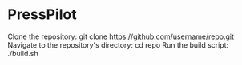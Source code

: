 # PressPilot
Clone the repository: git clone https://github.com/username/repo.git
Navigate to the repository's directory: cd repo
Run the build script: ./build.sh
